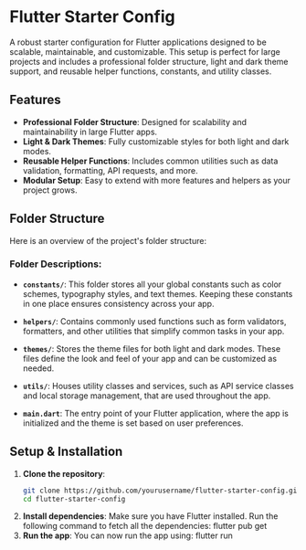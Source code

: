# Flutter Starter Config

A robust starter configuration for Flutter applications designed to be scalable, maintainable, and customizable. This setup is perfect for large projects and includes a professional folder structure, light and dark theme support, and reusable helper functions, constants, and utility classes.

## Features

- **Professional Folder Structure**: Designed for scalability and maintainability in large Flutter apps.
- **Light & Dark Themes**: Fully customizable styles for both light and dark modes.
- **Reusable Helper Functions**: Includes common utilities such as data validation, formatting, API requests, and more.
- **Modular Setup**: Easy to extend with more features and helpers as your project grows.

## Folder Structure

Here is an overview of the project's folder structure:

### Folder Descriptions:

- **`constants/`**: This folder stores all your global constants such as color schemes, typography styles, and text themes. Keeping these constants in one place ensures consistency across your app.
  
- **`helpers/`**: Contains commonly used functions such as form validators, formatters, and other utilities that simplify common tasks in your app.
  
- **`themes/`**: Stores the theme files for both light and dark modes. These files define the look and feel of your app and can be customized as needed.

- **`utils/`**: Houses utility classes and services, such as API service classes and local storage management, that are used throughout the app.

- **`main.dart`**: The entry point of your Flutter application, where the app is initialized and the theme is set based on user preferences.

## Setup & Installation

1. **Clone the repository**:
   ```bash
   git clone https://github.com/yourusername/flutter-starter-config.git
   cd flutter-starter-config

2. **Install dependencies**:
  Make sure you have Flutter installed. Run the following command to fetch all the dependencies:
  flutter pub get
3. **Run the app**:
    You can now run the app using:
   flutter run
